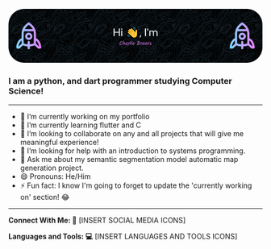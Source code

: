 ![Header](./github-header-image.png)

### I am a python, and dart programmer studying Computer Science!
___
- 🔭 I’m currently working on my portfolio
- 🌱 I’m currently learning flutter and C
- 👯 I’m looking to collaborate on any and all projects that will give me meaningful experience!
- 🤔 I’m looking for help with an introduction to systems programming.
- 💬 Ask me about my semantic segmentation model automatic map generation project.
- 😄 Pronouns: He/Him
- ⚡ Fun fact: I know I'm going to forget to update the 'currently working on' section! 😂
___
**Connect With Me:    🤝**
  [INSERT SOCIAL MEDIA ICONS]

  **Languages and Tools:    💻**
  [INSERT LANGUAGES AND TOOLS ICONS]

